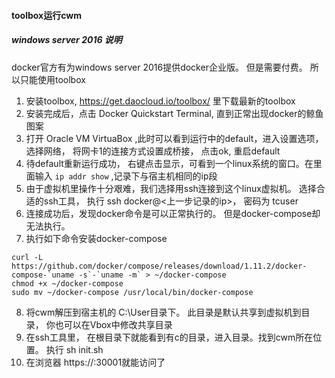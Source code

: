 #### toolbox运行cwm
##### windows server 2016 说明
docker官方有为windows server 2016提供docker企业版。 但是需要付费。 所以只能使用toolbox
1. 安装toolbox, https://get.daocloud.io/toolbox/ 里下载最新的toolbox
2. 安装完成后，点击 Docker Quickstart Terminal, 直到正常出现docker的鲸鱼图案
3. 打开 Oracle VM VirtuaBox ,此时可以看到运行中的default，进入设置选项，选择网络， 将网卡1的连接方式设置成桥接， 点击ok, 重启default
4. 待default重新运行成功， 右键点击显示，可看到一个linux系统的窗口。在里面输入 ``` ip addr show ``` ,记录下与宿主机相同的ip段
5. 由于虚拟机里操作十分艰难，我们选择用ssh连接到这个linux虚拟机。 选择合适的ssh工具， 执行 ssh docker@<上一步记录的ip>， 密码为 tcuser
6. 连接成功后，发现docker命令是可以正常执行的。 但是docker-compose却无法执行。
7. 执行如下命令安装docker-compose
```
curl -L https://github.com/docker/compose/releases/download/1.11.2/docker-compose-`uname -s`-`uname -m` > ~/docker-compose
chmod +x ~/docker-compose
sudo mv ~/docker-compose /usr/local/bin/docker-compose
```
8. 将cwm解压到宿主机的 C:\User目录下。 此目录是默认共享到虚拟机到目录， 你也可以在Vbox中修改共享目录
9. 在ssh工具里， 在根目录下就能看到有c的目录，进入目录。找到cwm所在位置。 执行 sh init.sh
10. 在浏览器 https://<ip>:30001就能访问了
